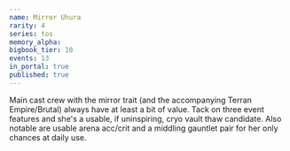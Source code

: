 ```yaml
---
name: Mirror Uhura
rarity: 4
series: tos
memory_alpha:
bigbook_tier: 10
events: 13
in_portal: true
published: true
---
```


Main cast crew with the mirror trait (and the accompanying Terran Empire/Brutal) always have at least a bit of value. Tack on three event features and she's a usable, if uninspiring, cryo vault thaw candidate. Also notable are usable arena acc/crit and a middling gauntlet pair for her only chances at daily use.
